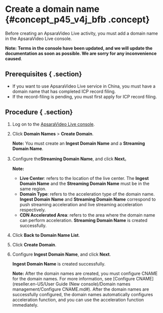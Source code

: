 # Create a domain name {#concept_p45_v4j_bfb .concept}

Before creating an ApsaraVideo Live activity, you must add a domain name in the ApsaraVideo Live console.

**Note:** **Terms in the console have been updated, and we will update the documentation as soon as possible. We are sorry for any inconvenience caused**.

## Prerequisites { .section}

-   If you want to use ApsaraVideo Live service in China, you must have a domain name that has completed ICP record filing.
-   If the record-filing is pending, you must first apply for ICP record filing.

## Procedure { .section}

1.  Log on to the [ApsaraVideo Live console](https://partners-intl.aliyun.com/login-required#/live).
2.  Click **Domain Names** \> **Create Domain**.

    **Note:** You must create an **Ingest Domain Name** and a **Streaming Domain Name**.

3.  Configure the**Streaming Domain Name**, and click **Next**。

    **Note:** 

    -   **Live Center**: refers to the location of the live center. The **Ingest Domain Name** and the **Streaming Domain Name** must be in the same region.
    -   **Domain Type**: refers to the acceleration type of the domain name. **Ingest Domain Name** and **Streaming Domain Name** correspond to push streaming acceleration and live streaming acceleration respectively.
    -   **CDN Accelerated Area**: refers to the area where the domain name can perform acceleration.
    **Streaming Domain Name** is created successfully.

4.  Click **Back to Domain Name List**.
5.  Click **Create Domain**.
6.  Configure **Ingest Domain Name**, and click **Next**.

    **Ingest Domain Name** is created successfully.

    **Note:** After the domain names are created, you must configure CNAME for the domain names. For more information, see [Configure CNAME](reseller.en-US/User Guide (New console)/Domain names management/Configure CNAME.md#). After the domain names are successfully configured, the domain names automatically configures acceleration function, and you can use the acceleration function immediately.


